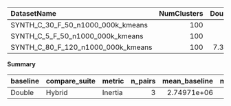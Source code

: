 | DatasetName                        |   NumClusters |   Double_Inertia |   Hybrid_Inertia |   Rel_Inertia |   Improvement_% |
|:-----------------------------------|--------------:|-----------------:|-----------------:|--------------:|----------------:|
| SYNTH_C_30_F_50_n1000_000k_kmeans  |           100 | 476113           | 476893           |       1.00164 |     -0.163844   |
| SYNTH_C_5_F_50_n1000_000k_kmeans   |           100 | 443437           | 444481           |       1.00235 |     -0.235456   |
| SYNTH_C_80_F_120_n1000_000k_kmeans |           100 |      7.32959e+06 |      7.33016e+06 |       1.00008 |     -0.00773958 |

**Summary**

| baseline   | compare_suite   | metric   |   n_pairs |   mean_baseline |   mean_compare |   mean_rel |   mean_improvement_% |   t_test_stat |   t_test_p |   wilcoxon_stat |   wilcoxon_p |   cohens_d |
|:-----------|:----------------|:---------|----------:|----------------:|---------------:|-----------:|---------------------:|--------------:|-----------:|----------------:|-------------:|-----------:|
| Double     | Hybrid          | Inertia  |         3 |     2.74971e+06 |    2.75051e+06 |    1.00136 |             -0.13568 |      -5.78025 |    0.02865 |               0 |         0.25 |   -3.33723 |